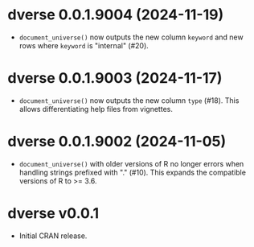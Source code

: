 <!-- NEWS.md is maintained by https://cynkra.github.io/fledge, do not edit -->

# dverse 0.0.1.9004 (2024-11-19)

* `document_universe()` now outputs the new column `keyword` and new rows where
`keyword` is "internal" (#20).

# dverse 0.0.1.9003 (2024-11-17)

* `document_universe()` now outputs the new column `type` (#18). This allows
differentiating help files from vignettes.

# dverse 0.0.1.9002 (2024-11-05)

* `document_universe()` with older versions of R no longer errors when handling
strings prefixed with "." (#10). This expands the compatible versions of R to >=
3.6.

# dverse v0.0.1

* Initial CRAN release.
